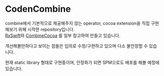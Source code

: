 # CodenCombine

combine에서 기본적으로 제공해주지 않는 operator, cocoa extension을 직접 구현해보기 위해 시작한 repository입니다.   
[RxSwift](https://github.com/ReactiveX/RxSwift)와 [CombineCocoa](https://github.com/CombineCommunity/CombineCocoa) 를 일부 참고하여 만들고 있습니다.    

개선해볼만하다고 보이는 점들은 임의로 수정/구현하고 있으며 다소 불안정할 수 있습니다.

현재 static library 형태로 구현중이며, 안정화가 되면 SPM으로도 배포를 해볼 예정에 있습니다.
